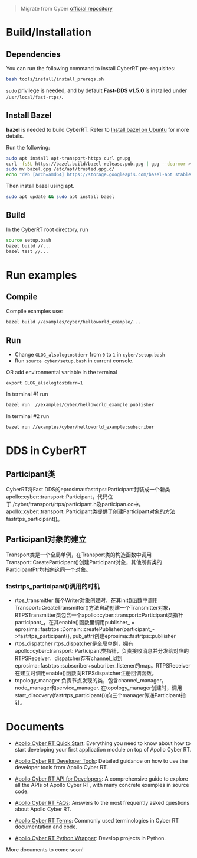 > Migrate from Cyber [official repository](https://github.com/storypku/CyberRT)


<!-- # Introduction

Apollo Cyber RT is an open source, high performance runtime framework designed
specifically for autonomous driving (AD) scenarios. Based on a centralized
computing model, it is greatly optimized for high concurrency, low latency, and
high throughput in autonomous driving.

During the last few years of development of AD technologies, we have learned a
lot from our previous experience with Apollo. The industry is evolving and so is
Apollo. Going forward, Apollo has already moved from development to production.
With volume deployment in real world, we see demands for the highest level of
robustness and performance. That’s why we spent years building and perfecting
Apollo Cyber RT, which addresses those requirements of AD solutions.

Key benefits of using Apollo Cyber RT:

- Accelerate development
  - Well defined task interface with data fusion
  - Array of development tools
  - Large set of sensor drivers
- Simplify deployment
  - Efficient and adaptive message communication
  - Configurable user level scheduler with resource awareness
  - Portable with fewer dependencies
- Empower your own autonomous vehicles
  - The default open source runtime framework
  - Building blocks specifically designed for AD scenarios
  - Plug and play your own AD system -->

# Build/Installation

## Dependencies

You can run the following command to install CyberRT pre-requisites:

```bash
bash tools/install/install_prereqs.sh
```

`sudo` privilege is needed, and by default **Fast-DDS v1.5.0** is installed under
`/usr/local/fast-rtps/`.

## Install Bazel 
**bazel** is needed to build CyberRT. Refer to [Install bazel on Ubuntu](https://docs.bazel.build/versions/main/install-ubuntu.html)
 for more details.

Run the following:
```bash
sudo apt install apt-transport-https curl gnupg
curl -fsSL https://bazel.build/bazel-release.pub.gpg | gpg --dearmor > bazel.gpg
sudo mv bazel.gpg /etc/apt/trusted.gpg.d/
echo "deb [arch=amd64] https://storage.googleapis.com/bazel-apt stable jdk1.8" | sudo tee /etc/apt/sources.list.d/bazel.list
```
Then install bazel using apt.
```bash
sudo apt update && sudo apt install bazel

```
## Build
In the CyberRT root directory, run

```bash
source setup.bash
bazel build //...
bazel test //...
```

# Run examples
## Compile 
Compile examples use:
```bash
bazel build //examples/cyber/helloworld_example/...
```
## Run

- Change `GLOG_alsologtostderr` from `0` to `1` in `cyber/setup.bash`
- Run `source cyber/setup.bash` in current console.

OR add environmental variable in the terminal
```
export GLOG_alsologtostderr=1
```

In terminal #1 run
```bash
bazel run  //examples/cyber/helloworld_example:publisher
```
In terminal #2 run
```bash
bazel run //examples/cyber/helloworld_example:subscriber
```

# DDS in CyberRT

## Participant类
CyberRT将Fast DDS的eprosima::fastrtps::Participant封装成一个新类apollo::cyber::transport::Participant，代码位于./cyber/transport/rtps/participant.h及participan.cc中。apollo::cyber::transport::Participant类提供了创建Participant对象的方法fastrtps_participant()。

## Participant对象的建立
Transport类是一个全局单例，在Transport类的构造函数中调用Transport::CreateParticipant()创建Participant对象，其他所有类的ParticipantPtr均指向这同一个对象。

### fastrtps_participant()调用的时机
* rtps_transmitter
每个Writer对象创建时，在其init()函数中调用Transport::CreateTransmitter()方法自动创建一个Transmitter对象，RTPSTransmitter类包含一个apollo::cyber::transport::Participant类指针participant_，在其enable()函数里调用publisher_ = eprosima::fastrtps::Domain::createPublisher(participant_->fastrtps_participant(), pub_attr)创建eprosima::fastrtps::publiisher
* rtps_dispatcher
rtps_dispatcher是全局单例，拥有apollo::cyber::transport::Participant类指针，负责接收消息并分发给对应的RTPSReceiver。dispatcher存有channel_id到eprosima::fastrtps::subscriber+subcriber_listener的map。RTPSReceiver在建立时调用enable()函数向RTPSdispatcher注册回调函数。
* topology_manager
负责节点发现的类，包含channel_manager，node_manager和service_manager. 在topology_manager创建时，调用start_discovery(fastrtps_participant())向三个manager传递Participant指针。


# Documents

- [Apollo Cyber RT Quick Start](https://github.com/ApolloAuto/apollo/tree/master/docs/cyber/CyberRT_Quick_Start.md):
  Everything you need to know about how to start developing your first
  application module on top of Apollo Cyber RT.

- [Apollo Cyber RT Developer Tools](https://github.com/ApolloAuto/apollo/tree/master/docs/cyber/CyberRT_Developer_Tools.md):
  Detailed guidance on how to use the developer tools from Apollo Cyber RT.

- [Apollo Cyber RT API for Developers](https://github.com/ApolloAuto/apollo/tree/master/docs/cyber/CyberRT_API_for_Developers.md):
  A comprehensive guide to explore all the APIs of Apollo Cyber RT, with many
  concrete examples in source code.

- [Apollo Cyber RT FAQs](https://github.com/ApolloAuto/apollo/tree/master/docs/cyber/CyberRT_FAQs.md):
  Answers to the most frequently asked questions about Apollo Cyber RT.

- [Apollo Cyber RT Terms](https://github.com/ApolloAuto/apollo/tree/master/docs/cyber/CyberRT_Terms.md):
  Commonly used terminologies in Cyber RT documentation and code.

- [Apollo Cyber RT Python Wrapper](python/README.md): Develop projects in
  Python.

More documents to come soon!
